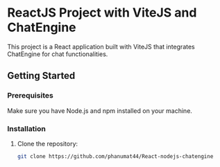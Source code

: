 # ReactJS Project with ViteJS and ChatEngine

This project is a React application built with ViteJS that integrates ChatEngine for chat functionalities.

## Getting Started

### Prerequisites

Make sure you have Node.js and npm installed on your machine.

### Installation

1. Clone the repository:

   ```bash
   git clone https://github.com/phanumat44/React-nodejs-chatengine
